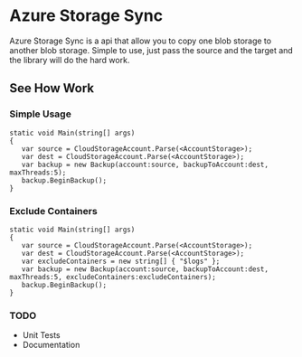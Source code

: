# Azure Storage Sync
Azure Storage Sync is a api that allow you to copy one blob storage to another blob storage. 
Simple to use, just pass the source and the target and the library will do the hard work.

## See How Work

### Simple Usage

```
static void Main(string[] args)
{
   var source = CloudStorageAccount.Parse(<AccountStorage>);
   var dest = CloudStorageAccount.Parse(<AccountStorage>);
   var backup = new Backup(account:source, backupToAccount:dest, maxThreads:5);
   backup.BeginBackup();
}
```
### Exclude Containers

```
static void Main(string[] args)
{
   var source = CloudStorageAccount.Parse(<AccountStorage>);
   var dest = CloudStorageAccount.Parse(<AccountStorage>);
   var excludeContainers = new string[] { "$logs" };
   var backup = new Backup(account:source, backupToAccount:dest, maxThreads:5, excludeContainers:excludeContainers);
   backup.BeginBackup();
}
```
### TODO
 - Unit Tests
 - Documentation
